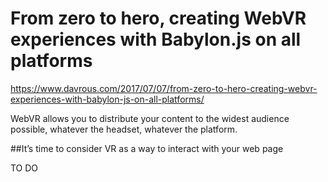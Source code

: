 From zero to hero, creating WebVR experiences with Babylon.js on all platforms
===

https://www.davrous.com/2017/07/07/from-zero-to-hero-creating-webvr-experiences-with-babylon-js-on-all-platforms/

WebVR allows you to distribute your content to the widest audience possible, whatever the headset, whatever the platform. 

##It’s time to consider VR as a way to interact with your web page

TO DO